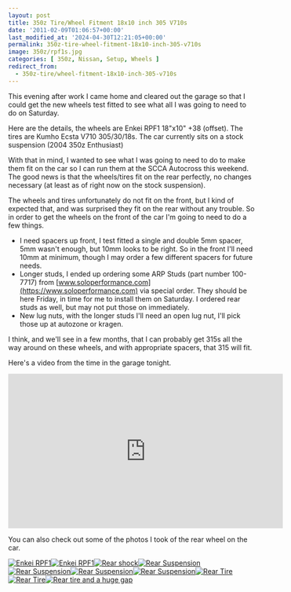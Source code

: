 ```yaml
---
layout: post
title: 350z Tire/Wheel Fitment 18x10 inch 305 V710s
date: '2011-02-09T01:06:57+00:00'
last_modified_at: '2024-04-30T12:21:05+00:00'
permalink: 350z-tire-wheel-fitment-18x10-inch-305-v710s
image: 350z/rpf1s.jpg
categories: [ 350z, Nissan, Setup, Wheels ]
redirect_from:
  - 350z-tire/wheel-fitment-18x10-inch-305-v710s
---
```

This evening after work I came home and cleared out the garage so that I could get the new wheels test fitted to see what all I was going to need to do on Saturday.

Here are the details, the wheels are Enkei RPF1 18"x10" +38 (offset). The tires are Kumho Ecsta V710 305/30/18s. The car currently sits on a stock suspension (2004 350z Enthusiast)

With that in mind, I wanted to see what I was going to need to do to make them fit on the car so I can run them at the SCCA Autocross this weekend. The good news is that the wheels/tires fit on the rear perfectly, no changes necessary (at least as of right now on the stock suspension).

The wheels and tires unfortunately do not fit on the front, but I kind of expected that, and was surprised they fit on the rear without any trouble. So in order to get the wheels on the front of the car I'm going to need to do a few things.
 
  - I need spacers up front, I test fitted a single and double 5mm spacer, 5mm wasn't enough, but 10mm looks to be right. So in the front I'll need 10mm at minimum, though I may order a few different spacers for future needs.
  - Longer studs, I ended up ordering some ARP Studs (part number 100-7717) from [www.soloperformance.com](https://www.soloperformance.com) via special order. They should be here Friday, in time for me to install them on Saturday. I ordered rear studs as well, but may not put those on immediately.
  - New lug nuts, with the longer studs I'll need an open lug nut, I'll pick those up at autozone or kragen.

I think, and we'll see in a few months, that I can probably get 315s all the way around on these wheels, and with appropriate spacers, that 315 will fit.

Here's a video from the time in the garage tonight.

<iframe width="560" height="315" src="https://www.youtube.com/embed/H8k8JKzFKi0?si=OZ0RjPw4oO1FeCyq" title="YouTube video player" frameborder="0" allow="accelerometer; autoplay; clipboard-write; encrypted-media; gyroscope; picture-in-picture; web-share" referrerpolicy="strict-origin-when-cross-origin" allowfullscreen></iframe>

You can also check out some of the photos I took of the rear wheel on the car.

<a title="Enkei RPF1" href="http://www.flickr.com/photos/17726343@N00/5429747883/"><img border="0" alt="Enkei RPF1" src="http://static.flickr.com/5294/5429747883_9e669ee2ff_m.jpg" /></a><a title="Enkei RPF1" href="http://www.flickr.com/photos/17726343@N00/5429746863/"><img border="0" alt="Enkei RPF1" src="http://static.flickr.com/5256/5429746863_29b15e6388_m.jpg" /></a><a title="Rear shock" href="http://www.flickr.com/photos/17726343@N00/5430351596/"><img border="0" alt="Rear shock" src="http://static.flickr.com/5259/5430351596_5f4b36e65d_m.jpg" /></a><a title="Rear Suspension" href="http://www.flickr.com/photos/17726343@N00/5430350842/"><img border="0" alt="Rear Suspension" src="http://static.flickr.com/5215/5430350842_70e2957f37_m.jpg" /></a><a title="Rear Suspension" href="http://www.flickr.com/photos/17726343@N00/5430350248/"><img border="0" alt="Rear Suspension" src="http://static.flickr.com/5255/5430350248_d6d686870f_m.jpg" /></a><a title="Rear Suspension" href="http://www.flickr.com/photos/17726343@N00/5429744125/"><img border="0" alt="Rear Suspension" src="http://static.flickr.com/5100/5429744125_ddc99401a2_m.jpg" /></a><a title="Rear Suspension" href="http://www.flickr.com/photos/17726343@N00/5430349184/"><img border="0" alt="Rear Suspension" src="http://static.flickr.com/5097/5430349184_4cf335a5a9_m.jpg" /></a><a title="Rear Tire" href="http://www.flickr.com/photos/17726343@N00/5429742461/"><img border="0" alt="Rear Tire" src="http://static.flickr.com/5052/5429742461_baf4dd1d36_m.jpg" /></a><a title="Rear Tire" href="http://www.flickr.com/photos/17726343@N00/5430346904/"><img border="0" alt="Rear Tire" src="http://static.flickr.com/5131/5430346904_4a520e52a8_m.jpg" /></a><a title="Rear tire and a huge gap" href="http://www.flickr.com/photos/17726343@N00/5429740299/"><img border="0" alt="Rear tire and a huge gap" src="http://static.flickr.com/5212/5429740299_2a21bcf6aa_m.jpg" /></a>

